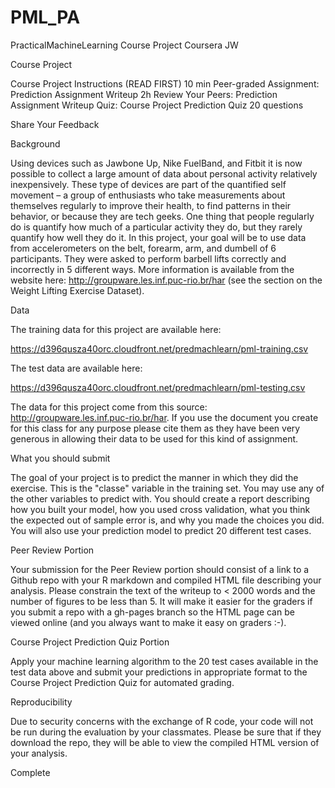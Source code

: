 # PML_PA
PracticalMachineLearning Course Project
Coursera
JW

Course Project

Course Project Instructions (READ FIRST)
10 min
Peer-graded Assignment:
Prediction Assignment Writeup
2h
Review Your Peers:
Prediction Assignment Writeup
Quiz:
Course Project Prediction Quiz
20 questions

Share Your Feedback

Background

Using devices such as Jawbone Up, Nike FuelBand, and Fitbit it is now possible to collect a large amount of data about 
personal activity relatively inexpensively. These type of devices are part of the quantified self movement – a group of 
enthusiasts who take measurements about themselves regularly to improve their health, to find patterns in their behavior, 
or because they are tech geeks. One thing that people regularly do is quantify how much of a particular activity they do,
but they rarely quantify how well they do it. In this project, your goal will be to use data from accelerometers on the
belt, forearm, arm, and dumbell of 6 participants. They were asked to perform barbell lifts correctly and incorrectly in
5 different ways. More information is available from the website here: http://groupware.les.inf.puc-rio.br/har (see the
section on the Weight Lifting Exercise Dataset).

Data

The training data for this project are available here:

https://d396qusza40orc.cloudfront.net/predmachlearn/pml-training.csv

The test data are available here:

https://d396qusza40orc.cloudfront.net/predmachlearn/pml-testing.csv

The data for this project come from this source: http://groupware.les.inf.puc-rio.br/har. If you use the document you
create for this class for any purpose please cite them as they have been very generous in allowing their data to be used
for this kind of assignment.

What you should submit

The goal of your project is to predict the manner in which they did the exercise. This is the "classe" variable in the
training set. You may use any of the other variables to predict with. You should create a report describing how you built
your model, how you used cross validation, what you think the expected out of sample error is, and why you made the choices
you did. You will also use your prediction model to predict 20 different test cases.

Peer Review Portion

Your submission for the Peer Review portion should consist of a link to a Github repo with your R markdown and compiled
HTML file describing your analysis. Please constrain the text of the writeup to < 2000 words and the number of figures
to be less than 5. It will make it easier for the graders if you submit a repo with a gh-pages branch so the HTML page
can be viewed online (and you always want to make it easy on graders :-).

Course Project Prediction Quiz Portion

Apply your machine learning algorithm to the 20 test cases available in the test data above and submit your predictions
in appropriate format to the Course Project Prediction Quiz for automated grading.

Reproducibility

Due to security concerns with the exchange of R code, your code will not be run during the evaluation by your classmates.
Please be sure that if they download the repo, they will be able to view the compiled HTML version of your analysis.

Complete


